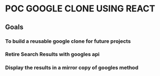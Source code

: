 # POC GOOGLE CLONE USING REACT

## Goals

### To build a reusable google clone for future projects

### Retire Search Results with googles api

### Display the results in a mirror copy of googles method
